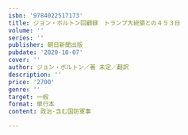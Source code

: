 ```yaml
---
isbn: '9784022517173'
title: ジョン・ボルトン回顧録　トランプ大統領との４５３日
volume: ''
series: ''
publisher: 朝日新聞出版
pubdate: '2020-10-07'
cover: ''
author: ジョン・ボルトン／著 未定／翻訳
description: ''
price: '2700'
genre: ''
target: 一般
format: 単行本
content: 政治-含む国防軍事

---
```

